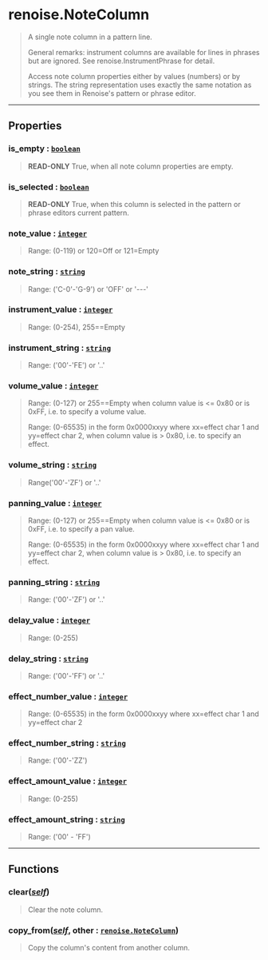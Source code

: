 # renoise.NoteColumn<a name="renoise.NoteColumn"></a>  
> A single note column in a pattern line.
> 
> General remarks: instrument columns are available for lines in phrases
> but are ignored. See renoise.InstrumentPhrase for detail.
> 
> Access note column properties either by values (numbers) or by strings.
> The string representation uses exactly the same notation as you see
> them in Renoise's pattern or phrase editor.  

<!-- toc -->
  

---  
## Properties
### is_empty : [`boolean`](../../API/builtins/boolean.md)<a name="is_empty"></a>
> **READ-ONLY** True, when all note column properties are empty.

### is_selected : [`boolean`](../../API/builtins/boolean.md)<a name="is_selected"></a>
> **READ-ONLY** True, when this column is selected in the pattern or phrase
> editors current pattern.

### note_value : [`integer`](../../API/builtins/integer.md)<a name="note_value"></a>
> Range: (0-119) or 120=Off or 121=Empty

### note_string : [`string`](../../API/builtins/string.md)<a name="note_string"></a>
> Range: (\'C-0\'-\'G-9\') or \'OFF\' or \'---\'

### instrument_value : [`integer`](../../API/builtins/integer.md)<a name="instrument_value"></a>
> Range: (0-254), 255==Empty

### instrument_string : [`string`](../../API/builtins/string.md)<a name="instrument_string"></a>
> Range: (\'00\'-\'FE\') or \'..\'

### volume_value : [`integer`](../../API/builtins/integer.md)<a name="volume_value"></a>
> Range: (0-127) or 255==Empty when column value is <= 0x80 or is 0xFF,
> i.e. to specify a volume value.
> 
> Range: (0-65535) in the form 0x0000xxyy where xx=effect char 1 and yy=effect char 2,
> when column value is > 0x80, i.e. to specify an effect.

### volume_string : [`string`](../../API/builtins/string.md)<a name="volume_string"></a>
> Range(\'00\'-\'ZF\') or \'..\'

### panning_value : [`integer`](../../API/builtins/integer.md)<a name="panning_value"></a>
> Range: (0-127) or 255==Empty when column value is <= 0x80 or is 0xFF,
> i.e. to specify a pan value.
> 
> Range: (0-65535) in the form 0x0000xxyy where xx=effect char 1 and yy=effect char 2,
> when column value is > 0x80, i.e. to specify an effect.

### panning_string : [`string`](../../API/builtins/string.md)<a name="panning_string"></a>
> Range: (\'00'-\'ZF\') or \'..\'

### delay_value : [`integer`](../../API/builtins/integer.md)<a name="delay_value"></a>
> Range: (0-255)

### delay_string : [`string`](../../API/builtins/string.md)<a name="delay_string"></a>
> Range: (\'00'-\'FF\') or \'..\'

### effect_number_value : [`integer`](../../API/builtins/integer.md)<a name="effect_number_value"></a>
> Range: (0-65535) in the form 0x0000xxyy where xx=effect char 1 and yy=effect char 2

### effect_number_string : [`string`](../../API/builtins/string.md)<a name="effect_number_string"></a>
> Range: (\'00\'-\'ZZ\')

### effect_amount_value : [`integer`](../../API/builtins/integer.md)<a name="effect_amount_value"></a>
> Range: (0-255)

### effect_amount_string : [`string`](../../API/builtins/string.md)<a name="effect_amount_string"></a>
> Range: (\'00\' - \'FF\')

  

---  
## Functions
### clear([*self*](../../API/builtins/self.md))<a name="clear"></a>
> Clear the note column.
### copy_from([*self*](../../API/builtins/self.md), other : [`renoise.NoteColumn`](../../API/renoise/renoise.NoteColumn.md))<a name="copy_from"></a>
> Copy the column's content from another column.  

